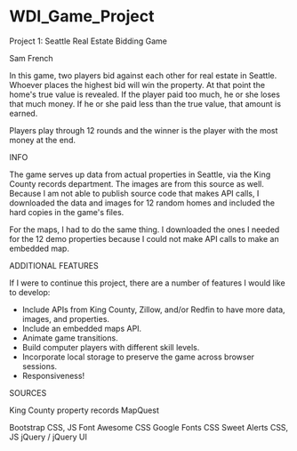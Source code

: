 # WDI_Game_Project
Project 1: Seattle Real Estate Bidding Game

Sam French

In this game, two players bid against each other for real estate in Seattle. Whoever places the highest bid will win the property. At that point the home's true value is revealed. If the player paid too much, he or she loses that much money. If he or she paid less than the true value, that amount is earned.

Players play through 12 rounds and the winner is the player with the most money at the end.

INFO

The game serves up data from actual properties in Seattle, via the King County records department. The images are from this source as well. Because I am not able to publish source code that makes API calls, I downloaded the data and images for 12 random homes and included the hard copies in the game's files.

For the maps, I had to do the same thing. I downloaded the ones I needed for the 12 demo properties because I could not make API calls to make an embedded map.

ADDITIONAL FEATURES

If I were to continue this project, there are a number of features I would like to develop:

- Include APIs from King County, Zillow, and/or Redfin to have more data, images, and properties.
- Include an embedded maps API.
- Animate game transitions.
- Build computer players with different skill levels.
- Incorporate local storage to preserve the game across browser sessions.
- Responsiveness!

SOURCES

King County property records
MapQuest

Bootstrap CSS, JS
Font Awesome CSS
Google Fonts CSS
Sweet Alerts CSS, JS
jQuery / jQuery UI
